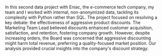 In this second data project with Eniac, the e-commerce tech company, my team and I worked with internal, non-anonymized data, tackling its complexity with Python rather than SQL. The project focused on resolving a key debate: the effectiveness of aggressive product discounts. The Marketing Team Lead believed discounts enhanced customer acquisition, satisfaction, and retention, fostering company growth. However, despite increasing orders, the Board was concerned that aggressive discounting might harm total revenue, preferring a quality-focused market position. Our analysis provided crucial insights into the company's discount strategy.

